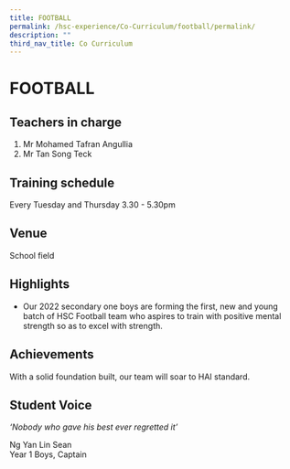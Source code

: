```yaml
---
title: FOOTBALL
permalink: /hsc-experience/Co-Curriculum/football/permalink/
description: ""
third_nav_title: Co Curriculum
---
```

FOOTBALL
========

Teachers in charge
------------------

1.  Mr Mohamed Tafran Angullia
2.  Mr Tan Song Teck

Training schedule
-----------------

Every Tuesday and Thursday 3.30 - 5.30pm

Venue
-----

School field

Highlights
----------

*   Our 2022 secondary one boys are forming the first, new and young batch of HSC Football team who aspires to train with positive mental strength so as to excel with strength.

Achievements
------------

With a solid foundation built, our team will soar to HAI standard.

Student Voice
-------------

_‘Nobody who gave his best ever regretted it’_  

Ng Yan Lin Sean  
Year 1 Boys, Captain